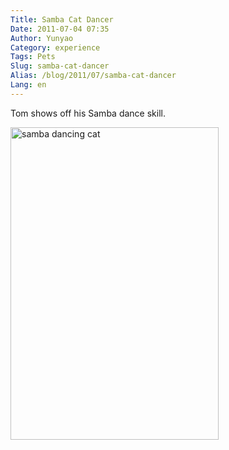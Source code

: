 ```yaml
---
Title: Samba Cat Dancer
Date: 2011-07-04 07:35
Author: Yunyao
Category: experience
Tags: Pets
Slug: samba-cat-dancer
Alias: /blog/2011/07/samba-cat-dancer
Lang: en
---
```


Tom shows off his Samba dance skill.

<img src="http://farm6.static.flickr.com/5280/5899820299_2a6710ec3e.jpg" width="333" height="500" alt="samba dancing cat" />
